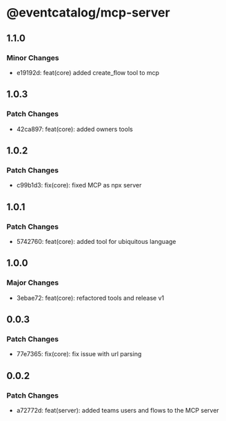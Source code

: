 # @eventcatalog/mcp-server

## 1.1.0

### Minor Changes

- e19192d: feat(core) added create_flow tool to mcp

## 1.0.3

### Patch Changes

- 42ca897: feat(core): added owners tools

## 1.0.2

### Patch Changes

- c99b1d3: fix(core): fixed MCP as npx server

## 1.0.1

### Patch Changes

- 5742760: feat(core): added tool for ubiquitous language

## 1.0.0

### Major Changes

- 3ebae72: feat(core): refactored tools and release v1

## 0.0.3

### Patch Changes

- 77e7365: fix(core): fix issue with url parsing

## 0.0.2

### Patch Changes

- a72772d: feat(server): added teams users and flows to the MCP server
